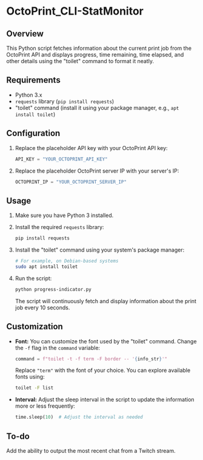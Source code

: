 # OctoPrint_CLI-StatMonitor

## Overview

This Python script fetches information about the current print job from the OctoPrint API and displays progress, time remaining, time elapsed, and other details using the "toilet" command to format it neatly.

## Requirements

- Python 3.x
- `requests` library (`pip install requests`)
- "toilet" command (install it using your package manager, e.g., `apt install toilet`)

## Configuration

1. Replace the placeholder API key with your OctoPrint API key:

    ```python
    API_KEY = "YOUR_OCTOPRINT_API_KEY"
    ```

2. Replace the placeholder OctoPrint server IP with your server's IP:

    ```python
    OCTOPRINT_IP = "YOUR_OCTOPRINT_SERVER_IP"
    ```

## Usage

1. Make sure you have Python 3 installed.

2. Install the required `requests` library:

    ```bash
    pip install requests
    ```

3. Install the "toilet" command using your system's package manager:

    ```bash
    # For example, on Debian-based systems
    sudo apt install toilet
    ```

4. Run the script:

    ```bash
    python progress-indicator.py
    ```

   The script will continuously fetch and display information about the print job every 10 seconds.

## Customization

- **Font:** You can customize the font used by the "toilet" command. Change the `-f` flag in the `command` variable:

    ```python
    command = f"toilet -t -f term -F border -- '{info_str}'"
    ```

   Replace `"term"` with the font of your choice. You can explore available fonts using:

    ```bash
    toilet -F list
    ```

- **Interval:** Adjust the sleep interval in the script to update the information more or less frequently:

    ```python
    time.sleep(10)  # Adjust the interval as needed
    ```

## To-do

Add the ability to output the most recent chat from a Twitch stream.
